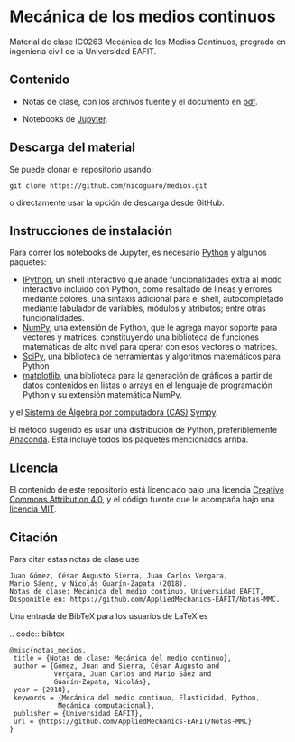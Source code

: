 # Mecánica de los medios continuos

Material de clase IC0263 Mecánica de los Medios Continuos, pregrado en
ingeniería civil de la Universidad EAFIT.

## Contenido

- Notas de clase, con los archivos fuente y el documento en
  [pdf](https://github.com/AppliedMechanics-EAFIT/Notas-MMC/raw/master/notas_de_clase/notas_medios.pdf).

- Notebooks de [Jupyter](http://jupyter.org/).


## Descarga del material

Se puede clonar el repositorio usando:

    git clone https://github.com/nicoguaro/medios.git

o directamente usar la opción de descarga desde GitHub.

## Instrucciones de instalación

Para correr los notebooks de Jupyter, es necesario [Python](https://www.python.org/)
y algunos paquetes:

- [IPython](http://ipython.org/), un shell interactivo que añade funcionalidades
 extra al modo interactivo incluido con Python, como resaltado de líneas y
errores mediante colores, una sintaxis adicional para el shell, autocompletado
mediante tabulador de variables, módulos y atributos; entre otras funcionalidades.
- [NumPy](http://www.numpy.org/), una extensión de Python, que le agrega mayor
soporte para vectores y matrices, constituyendo una biblioteca de funciones
matemáticas de alto nivel para operar con esos vectores o matrices.
- [SciPy](http://www.scipy.org/), una biblioteca de herramientas y algoritmos
matemáticos para Python
- [matplotlib](http://matplotlib.org/),  una biblioteca para la generación de
gráficos a partir de datos contenidos en listas o arrays en el lenguaje de
programación Python y su extensión matemática NumPy.

y el [Sistema de Álgebra por computadora (CAS)](https://en.wikipedia.org/wiki/Computer_algebra_system) [Sympy](http://www.sympy.org/).

El método sugerido es usar una distribución de Python, preferiblemente
 [Anaconda](https://www.continuum.io/downloads). Esta incluye todos los paquetes
mencionados arriba.

## Licencia

El contenido de este repositorio está licenciado bajo una licencia
[Creative Commons Attribution 4.0](http://choosealicense.com/licenses/cc-by-4.0/),
y el código fuente que le acompaña bajo una
[licencia MIT](https://opensource.org/licenses/mit-license.php).

## Citación

Para citar estas notas de clase use

    Juan Gómez, César Augusto Sierra, Juan Carlos Vergara,
    Mario Sáenz, y Nicolás Guarín-Zapata (2018).
    Notas de clase: Mecánica del medio continuo. Universidad EAFIT,
    Disponible en: https://github.com/AppliedMechanics-EAFIT/Notas-MMC.

Una entrada de BibTeX para los usuarios de LaTeX es

.. code:: bibtex

    @misc{notas_medios,
     title = {Notas de clase: Mecánica del medio continuo},
     author = {Gómez, Juan and Sierra, César Augusto and
               Vergara, Juan Carlos and Mario Sáez and
               Guarín-Zapata, Nicolás},
     year = {2018},
     keywords = {Mecánica del medio continuo, Elasticidad, Python,
                Mecánica computacional},
     publisher = {Universidad EAFIT},
     url = {https://github.com/AppliedMechanics-EAFIT/Notas-MMC}
    }

